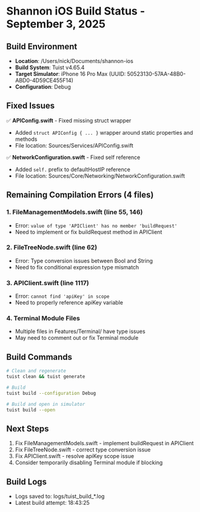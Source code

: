 # Shannon iOS Build Status - September 3, 2025

## Build Environment
- **Location**: /Users/nick/Documents/shannon-ios
- **Build System**: Tuist v4.65.4
- **Target Simulator**: iPhone 16 Pro Max (UUID: 50523130-57AA-48B0-ABD0-4D59CE455F14)
- **Configuration**: Debug

## Fixed Issues
✅ **APIConfig.swift** - Fixed missing struct wrapper
   - Added `struct APIConfig { ... }` wrapper around static properties and methods
   - File location: Sources/Services/APIConfig.swift

✅ **NetworkConfiguration.swift** - Fixed self reference  
   - Added `self.` prefix to defaultHostIP reference
   - File location: Sources/Core/Networking/NetworkConfiguration.swift

## Remaining Compilation Errors (4 files)

### 1. FileManagementModels.swift (line 55, 146)
- Error: `value of type 'APIClient' has no member 'buildRequest'`
- Need to implement or fix buildRequest method in APIClient

### 2. FileTreeNode.swift (line 62)  
- Error: Type conversion issues between Bool and String
- Need to fix conditional expression type mismatch

### 3. APIClient.swift (line 1117)
- Error: `cannot find 'apiKey' in scope`
- Need to properly reference apiKey variable

### 4. Terminal Module Files
- Multiple files in Features/Terminal/ have type issues
- May need to comment out or fix Terminal module

## Build Commands
```bash
# Clean and regenerate
tuist clean && tuist generate

# Build
tuist build --configuration Debug

# Build and open in simulator
tuist build --open
```

## Next Steps
1. Fix FileManagementModels.swift - implement buildRequest in APIClient
2. Fix FileTreeNode.swift - correct type conversion issue
3. Fix APIClient.swift - resolve apiKey scope issue
4. Consider temporarily disabling Terminal module if blocking

## Build Logs
- Logs saved to: logs/tuist_build_*.log
- Latest build attempt: 18:43:25